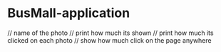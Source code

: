 # BusMall-application
// name of the photo
// print how much its shown
// print how much its clicked on each photo
// show how much click on the page anywhere
